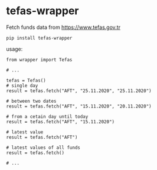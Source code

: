 # tefas-wrapper
Fetch funds data from https://www.tefas.gov.tr

    pip install tefas-wrapper


usage:

    from wrapper import Tefas
    
    # ...
    
    tefas = Tefas()
    # single day
    result = tefas.fetch("AFT", "25.11.2020", "25.11.2020")
    
    # between two dates
    result = tefas.fetch("AFT", "15.11.2020", "20.11.2020")
    
    # from a cetain day until today
    result = tefas.fetch("AFT", "15.11.2020")                
    
    # latest value
    result = tefas.fetch("AFT")
    
    # latest values of all funds
    result = tefas.fetch()
    
    # ...
    

